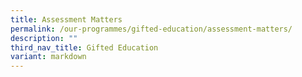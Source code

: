 ```yaml
---
title: Assessment Matters
permalink: /our-programmes/gifted-education/assessment-matters/
description: ""
third_nav_title: Gifted Education
variant: markdown
---
```

